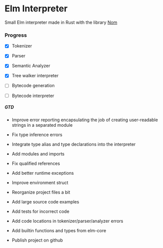 # Elm Interpreter
Small Elm interpreter made in Rust with the library [Nom](https://github.com/Geal/nom)

### Progress
 - [x] Tokenizer
 - [x] Parser
 - [x] Semantic Analyzer
 - [x] Tree walker interpreter
 - [ ] Bytecode generation
 - [ ] Bytecode interpreter
 
 
##### GTD
- Improve error reporting encapsulating the job of creating user-readable strings in a separated module
- Fix type inference errors
- Integrate type alias and type declarations into the interpreter
- Add modules and imports
- Fix qualified references
- Add better runtime exceptions
- Improve environment struct
- Reorganize project files a bit
- Add large source code examples
- Add tests for incorrect code
- Add code locations in tokenizer/parser/analyzer errors
- Add builtin functions and types from elm-core

- Publish project on github